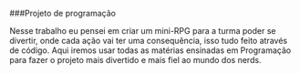 ###Projeto de programação

Nesse trabalho eu pensei em criar um mini-RPG para a turma poder se divertir, onde cada ação vai ter uma consequência, isso tudo feito através de código. Aqui iremos usar todas as matérias ensinadas em Programação para fazer o projeto mais divertido e mais fiel ao mundo dos nerds.